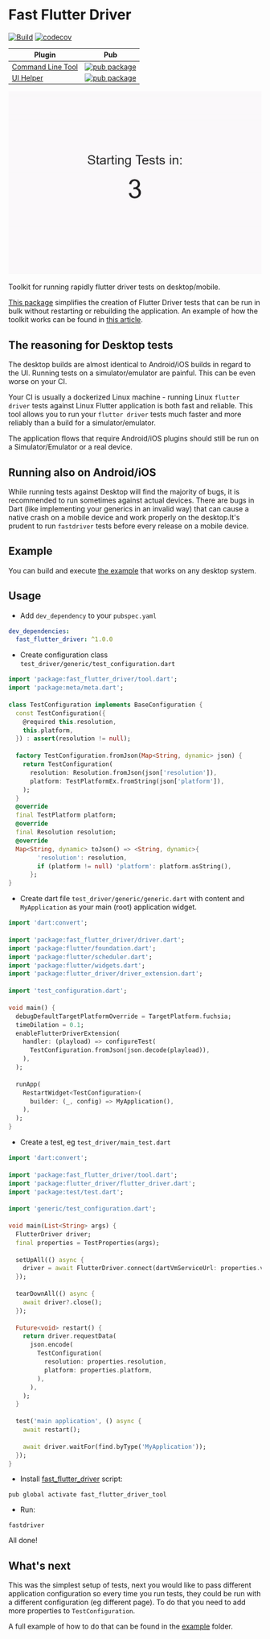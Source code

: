 # Fast Flutter Driver
[![Build](https://github.com/tomaszpolanski/fast_flutter_driver/workflows/Build/badge.svg)](https://github.com/tomaszpolanski/fast_flutter_driver/actions?query=workflow%3A%22Build%22)
[![codecov](https://codecov.io/gh/tomaszpolanski/fast_flutter_driver/branch/master/graph/badge.svg)](https://codecov.io/gh/tomaszpolanski/fast_flutter_driver)



| Plugin | Pub |
|--------|-----|
| [Command Line Tool](./tool/) | [![pub package](https://img.shields.io/pub/v/fast_flutter_driver_tool.svg)](https://pub.dev/packages/fast_flutter_driver_tool) |
| [UI Helper](./driver/) | [![pub package](https://img.shields.io/pub/v/fast_flutter_driver.svg)](https://pub.dev/packages/fast_flutter_driver) |


![](./example/assets/demo.gif)

Toolkit for running rapidly flutter driver tests on desktop/mobile.

[This package](https://pub.dev/packages/fast_flutter_driver_tool) simplifies the creation of Flutter Driver tests that can be run in bulk without restarting or rebuilding the application.
An example of how the toolkit works can be found in [this article](https://medium.com/flutter-community/blazingly-fast-flutter-driver-tests-5e375c833aa).

## The reasoning for Desktop tests
The desktop builds are almost identical to Android/iOS builds in regard to the UI.
Running tests on a simulator/emulator are painful. This can be even worse on your CI.

Your CI is usually a dockerized Linux machine - running Linux `flutter driver` tests against Linux Flutter application is both fast and reliable.
This tool allows you to run your `flutter driver` tests much faster and more reliably than a build for a simulator/emulator.

The application flows that require Android/iOS plugins should still be run on a Simulator/Emulator or a real device.

## Running also on Android/iOS
While running tests against Desktop will find the majority of bugs, it is recommended to run sometimes against actual devices. There are bugs in Dart (like implementing your generics in an invalid way) that can cause a native crash on a mobile device and work properly on the desktop.It's prudent to run `fastdriver` tests before every release on a mobile device.

## Example
You can build and execute [the example](https://github.com/tomaszpolanski/fast_flutter_driver/tree/master/example) that works on any desktop system.

## Usage

- Add `dev_dependency` to your `pubspec.yaml`
```yaml
dev_dependencies:
  fast_flutter_driver: ^1.0.0
```

- Create configuration class `test_driver/generic/test_configuration.dart`
```dart
import 'package:fast_flutter_driver/tool.dart';
import 'package:meta/meta.dart';

class TestConfiguration implements BaseConfiguration {
  const TestConfiguration({
    @required this.resolution,
    this.platform,
  }) : assert(resolution != null);

  factory TestConfiguration.fromJson(Map<String, dynamic> json) {
    return TestConfiguration(
      resolution: Resolution.fromJson(json['resolution']),
      platform: TestPlatformEx.fromString(json['platform']),
    );
  }
  @override
  final TestPlatform platform;
  @override
  final Resolution resolution;
  @override
  Map<String, dynamic> toJson() => <String, dynamic>{
        'resolution': resolution,
        if (platform != null) 'platform': platform.asString(),
      };
}

```
- Create dart file `test_driver/generic/generic.dart` with content and `MyApplication` as your main (root) application widget.
```dart
import 'dart:convert';

import 'package:fast_flutter_driver/driver.dart';
import 'package:flutter/foundation.dart';
import 'package:flutter/scheduler.dart';
import 'package:flutter/widgets.dart';
import 'package:flutter_driver/driver_extension.dart';

import 'test_configuration.dart';

void main() {
  debugDefaultTargetPlatformOverride = TargetPlatform.fuchsia;
  timeDilation = 0.1;
  enableFlutterDriverExtension(
    handler: (playload) => configureTest(
      TestConfiguration.fromJson(json.decode(playload)),
    ),
  );

  runApp(
    RestartWidget<TestConfiguration>(
      builder: (_, config) => MyApplication(),
    ),
  );
}

```
- Create a test, eg `test_driver/main_test.dart` 
```dart
import 'dart:convert';

import 'package:fast_flutter_driver/tool.dart';
import 'package:flutter_driver/flutter_driver.dart';
import 'package:test/test.dart';

import 'generic/test_configuration.dart';

void main(List<String> args) {
  FlutterDriver driver;
  final properties = TestProperties(args);

  setUpAll(() async {
    driver = await FlutterDriver.connect(dartVmServiceUrl: properties.vmUrl);
  });

  tearDownAll(() async {
    await driver?.close();
  });

  Future<void> restart() {
    return driver.requestData(
      json.encode(
        TestConfiguration(
          resolution: properties.resolution,
          platform: properties.platform,
        ),
      ),
    );
  }

  test('main application', () async {
    await restart();

    await driver.waitFor(find.byType('MyApplication'));
  });
}

```
- Install [fast_flutter_driver](./tool) script:
```shell script
pub global activate fast_flutter_driver_tool
```
- Run:
```shell script
fastdriver
```

All done!

## What's next
This was the simplest setup of tests, next you would like to pass different application configuration so every time you run tests, they could be run with a different configuration (eg different page). To do that you need to add more properties to `TestConfiguration`.

A full example of how to do that can be found in the [example](./example/README.md) folder.
